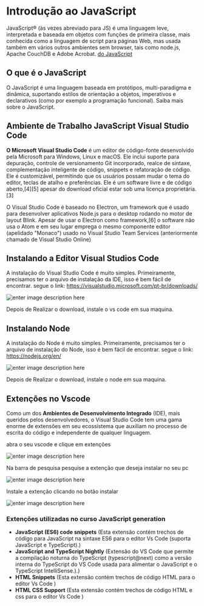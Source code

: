 # Introdução ao JavaScript

JavaScript® (às vezes abreviado para JS) é uma linguagem leve, interpretada e baseada em objetos com funções de primeira classe, mais conhecida como a linguagem de script para páginas Web, mas usada também em vários outros ambientes sem browser, tais como node.js,  Apache CouchDB e Adobe Acrobat. [do JavaScript]([https://docs.microsoft.com/pt-br/dotnet/csharp/tour-of-csharp/tutorials/](https://developer.mozilla.org/pt-BR/docs/Web/JavaScript))

## O que é o JavaScript

O JavaScript é uma linguagem baseada em protótipos, multi-paradigma e dinâmica, suportando estilos de orientação a objetos, imperativos e declarativos (como por exemplo a programação funcional). Saiba mais sobre o JavaScript.




## Ambiente de Trabalho JavaScript Visual Studio Code


**O Microsoft Visual Studio Code** é um editor de código-fonte desenvolvido pela Microsoft para Windows, Linux e macOS. Ele inclui suporte para depuração, controle de versionamento Git incorporado, realce de sintaxe, complementação inteligente de código, snippets e refatoração de código. Ele é customizável, permitindo que os usuários possam mudar o tema do editor, teclas de atalho e preferências. Ele é um software livre e de código aberto,[4][5] apesar do download oficial estar sob uma licença proprietária.[3]

O Visual Studio Code é baseado no Electron, um framework que é usado para desenvolver aplicativos Node.js para o desktop rodando no motor de layout Blink. Apesar de usar o Electron como framework,[6] o software não usa o Atom e em seu lugar emprega o mesmo componente editor (apelidado "Monaco") usado no Visual Studio Team Services (anteriormente chamado de Visual Studio Online)

## Instalando a Editor Visual Studios Code

A instalação do Visual Studio Code é muito simples. Primeiramente, precisamos ter o arquivo de
instalação da IDE, isso é bem fácil de encontrar.  segue o link:
https://visualstudio.microsoft.com/pt-br/downloads/

![enter image description here](https://i.imgur.com/V17W0f0.png)

Depois de Realizar o download, instale o vs code em sua maquina.



## Instalando Node 

A instalação do Node é muito simples. Primeiramente, precisamos ter o arquivo de
instalação do Node, isso é bem fácil de encontrar.  segue o link:
https://nodejs.org/en/

![enter image description here](https://i.imgur.com/Vk9QXYo.png)

Depois de Realizar o download, instale o node em sua maquina.

## Extenções no Vscode

Como um dos **Ambientes de Desenvolvimento Integrado** (IDE), mais queridos pelos desenvolvedores, o Visual Studio Code tem uma gama enorme de extensões em seu ecossistema que auxiliam no processo de escrita do código e independente de qualquer linguagem.



abra o seu vscode e clique em extenções

![enter image description here](https://i.imgur.com/yyoCSaV.png)



Na barra de pesquisa pesquise a extenção que deseja instalar  no seu pc

![enter image description here](https://i.imgur.com/bkUS7uN.png)



Instale a extenção clicando no botão instalar

![enter image description here](https://i.imgur.com/34GLUql.png)



### Extenções utilizadas no curso JavaScript generation

- **JavaScript (ES6) code snippets** (Esta extensão contém trechos de código para JavaScript na sintaxe ES6 para o editor Vs Code (suporta JavaScript e TypeScript).)
- **JavaScript and TypeScript Nightly** (Extensão do VS Code que permite a compilação noturna do TypeScript (typescript@next) como a versão interna do TypeScript do VS Code usada para alimentar o JavaScript e o TypeScript IntelliSense.).)
- **HTML Snippets** (Esta extensão contém trechos de código HTML  para o editor Vs Code )
- **HTML CSS Support** (Esta extensão contém trechos de código HTML e css  para o editor Vs Code )
